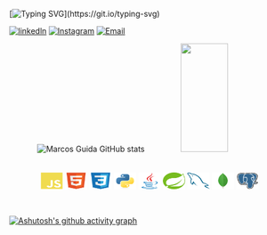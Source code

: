 [![Typing SVG](https://readme-typing-svg.herokuapp.com?font=Star+Jedi&duration=4000&pause=&color=159FF7&vCenter=true&repeat=false&random=false&width=435&lines=Hello!+I'm+Marcos+Guida.)](https://git.io/typing-svg)

[![linkedln](https://img.shields.io/badge/LinkedIn-0077B5?style=for-the-badge&logo=linkedin&logoColor=white)](https://www.linkedin.com/in/marcos-ribeiro-guida?utm_source=share&utm_campaign=share_via&utm_content=profile&utm_medium=ios_app)
[![Instagram](https://img.shields.io/badge/Instagram-E4405F?style=for-the-badge&logo=instagram&logoColor=white)](https://www.instagram.com/marcos.ribeirog?igsh=MWhvaDViZ3Jid2IyNw%3D%3D&utm_source=qr)
[![Email](https://img.shields.io/badge/Gmail-D14836?style=for-the-badge&logo=gmail&logoColor=white)](mail:ribeiroguidam@gmail.com)

<div align="center">  
  <img width="49%" height="195px" src="https://github-readme-stats.vercel.app/api?username=marcosguida&show_icons=true&count_private=true&hide_border=true&title_color=288CB8FF&icon_color=00bfbf&text_color=c9d1d9&bg_color=0d1117" alt="Marcos Guida GitHub stats" /> 
  <img width="41%" height="195px" src="https://github-readme-stats.vercel.app/api/top-langs/?username=marcosguida&layout=compact&hide_border=true&title_color=288CB8FF&text_color=00bfbf&bg_color=0d1117" />
</div>

<br>
<div align="center" style="display: inline_block"><br>
  <img align="center" alt="marcosguida-Js" height="30" width="40" src="https://raw.githubusercontent.com/devicons/devicon/master/icons/javascript/javascript-plain.svg">
  <img align="center" alt="marcosguida-HTML" height="30" width="40" src="https://raw.githubusercontent.com/devicons/devicon/master/icons/html5/html5-original.svg">
  <img align="center" alt="marcosguida-CSS" height="30" width="40" src="https://raw.githubusercontent.com/devicons/devicon/master/icons/css3/css3-original.svg">
  <img align="center" alt="marcosguida-Python" height="30" width="40" src="https://raw.githubusercontent.com/devicons/devicon/master/icons/python/python-original.svg">
  <img align="center" alt="marcosguida-Java" height="30" width="40" src="https://raw.githubusercontent.com/devicons/devicon/master/icons/java/java-original.svg">
  <img align="center" alt="marcosguida-Spring" height="30" width="40" src="https://raw.githubusercontent.com/devicons/devicon/master/icons/spring/spring-original.svg">
  <img align="center" alt="marcosguida-Mysql" height="30" width="40" src="https://raw.githubusercontent.com/devicons/devicon/master/icons/mysql/mysql-original.svg">
  <img align="center" alt="marcosguida-MongoDB" height="30" width="40" src="https://raw.githubusercontent.com/devicons/devicon/master/icons/mongodb/mongodb-original.svg">
  <img align="center" alt="marcosguida-PostgreSQL" height="30" width="40" src="https://raw.githubusercontent.com/devicons/devicon/master/icons/postgresql/postgresql-original.svg">
</div>
<br>
<br>

[![Ashutosh's github activity graph](https://github-readme-activity-graph.vercel.app/graph?username=marcosguida&theme=react-dark)](https://github.com/ashutosh00710/github-readme-activity-graph)



